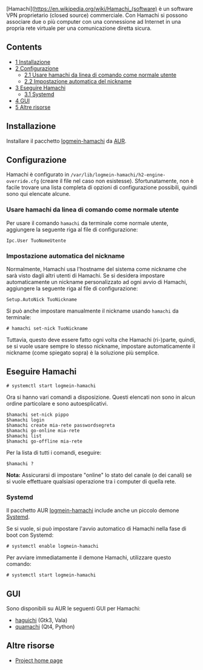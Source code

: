 [Hamachi](https://en.wikipedia.org/wiki/Hamachi_(software) è un software VPN proprietario (closed source) commerciale. Con Hamachi si possono associare due o più computer con una connessione ad Internet in una propria rete virtuale per una comunicazione diretta sicura.

## Contents

*   [1 Installazione](#Installazione)
*   [2 Configurazione](#Configurazione)
    *   [2.1 Usare hamachi da linea di comando come normale utente](#Usare_hamachi_da_linea_di_comando_come_normale_utente)
    *   [2.2 Impostazione automatica del nickname](#Impostazione_automatica_del_nickname)
*   [3 Eseguire Hamachi](#Eseguire_Hamachi)
    *   [3.1 Systemd](#Systemd)
*   [4 GUI](#GUI)
*   [5 Altre risorse](#Altre_risorse)

## Installazione

Installare il pacchetto [logmein-hamachi](https://aur.archlinux.org/packages/logmein-hamachi/) da [AUR](/index.php/Arch_User_Repository "Arch User Repository").

## Configurazione

Hamachi è configurato in `/var/lib/logmein-hamachi/h2-engine-override.cfg` (creare il file nel caso non esistesse). Sfortunatamente, non è facile trovare una lista completa di opzioni di configurazione possibili, quindi sono qui elencate alcune.

### Usare hamachi da linea di comando come normale utente

Per usare il comando `hamachi` da terminale come normale utente, aggiungere la seguente riga al file di configurazione:

```
Ipc.User TuoNomeUtente

```

### Impostazione automatica del nickname

Normalmente, Hamachi usa l'hostname del sistema come nickname che sarà visto dagli altri utenti di Hamachi. Se si desidera impostare automaticamente un nickname personalizzato ad ogni avvio di Hamachi, aggiungere la seguente riga al file di configurazione:

```
Setup.AutoNick TuoNickname

```

Si può anche impostare manualmente il nickname usando `hamachi` da terminale:

```
# hamachi set-nick TuoNickname

```

Tuttavia, questo deve essere fatto ogni volta che Hamachi (ri-)parte, quindi, se si vuole usare sempre lo stesso nickname, impostare automaticamente il nickname (come spiegato sopra) è la soluzione più semplice.

## Eseguire Hamachi

```
# systemctl start logmein-hamachi

```

Ora si hanno vari comandi a disposizione. Questi elencati non sono in alcun ordine particolare e sono autoesplicativi.

```
$hamachi set-nick pippo
$hamachi login
$hamachi create mia-rete passwordsegreta
$hamachi go-online mia-rete
$hamachi list
$hamachi go-offline mia-rete

```

Per la lista di tutti i comandi, eseguire:

```
$hamachi ?

```

**Nota:** Assicurarsi di impostare "online" lo stato del canale (o dei canali) se si vuole effettuare qualsiasi operazione tra i computer di quella rete.

### Systemd

Il pacchetto AUR [logmein-hamachi](https://aur.archlinux.org/packages/logmein-hamachi/) include anche un piccolo demone [Systemd](/index.php/Systemd "Systemd").

Se si vuole, si può impostare l'avvio automatico di Hamachi nella fase di boot con Systemd:

```
# systemctl enable logmein-hamachi

```

Per avviare immediatamente il demone Hamachi, utilizzare questo comando:

```
# systemctl start logmein-hamachi

```

## GUI

Sono disponibili su AUR le seguenti GUI per Hamachi:

*   [haguichi](https://aur.archlinux.org/packages/haguichi/) (Gtk3, Vala)
*   [quamachi](https://aur.archlinux.org/packages/quamachi/) (Qt4, Python)

## Altre risorse

*   [Project home page](https://www.vpn.net/)